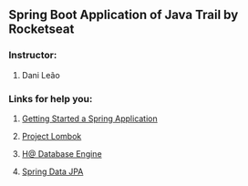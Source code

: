 ## Spring Boot Application of Java Trail by Rocketseat

### Instructor:

1. Dani Leão

### Links for help you:

1. [Getting Started a Spring Application](https://start.spring.io/)

2. [Project Lombok](https://projectlombok.org/setup/maven)

3. [H@ Database Engine](https://h2database.com/html/main.html)

4. [Spring Data JPA](https://spring.io/projects/spring-data-jpa)
